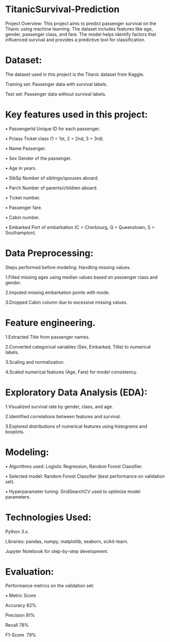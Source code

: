 #     TitanicSurvival-Prediction
Project Overview:
This project aims to predict passenger survival on the Titanic using machine learning. The dataset includes features like age, gender, passenger class, and fare. The model helps identify factors that influenced survival and provides a predictive tool for classification.

#  Dataset:
The dataset used in this project is the Titanic dataset from Kaggle.

Training set: Passenger data with survival labels.

Test set: Passenger data without survival labels.

#  Key features used in this project:
• PassengerId Unique ID for each passenger.

• Pclass Ticket class (1 = 1st, 2 = 2nd, 3 = 3rd).

• Name Passenger.

• Sex Gender of the passenger.

• Age in years.

• SibSp Number of siblings/spouses aboard.

• Parch Number of parents/children aboard.

• Ticket number.

• Passenger fare.

• Cabin number.

• Embarked Port of embarkation (C = Cherbourg, Q = Queenstown, S = Southampton).

#  Data Preprocessing:

Steps performed before modeling:
Handling missing values.

1.Filled missing ages using median values based on passenger class and gender.

2.Imputed missing embarkation points with mode.

3.Dropped Cabin column due to excessive missing values.


#  Feature engineering.
1.Extracted Title from passenger names.

2.Converted categorical variables (Sex, Embarked, Title) to numerical labels.

3.Scaling and normalization.

4.Scaled numerical features (Age, Fare) for model consistency.

#  Exploratory Data Analysis (EDA):

1.Visualized survival rate by gender, class, and age.

2.Identified correlations between features and survival.

3.Explored distributions of numerical features using histograms and boxplots.


#  Modeling:
• Algorithms used: Logistic Regression, Random Forest Classifier.

• Selected model: Random Forest Classifier (best performance on validation set).

• Hyperparameter tuning: GridSearchCV used to optimize model parameters.

#  Technologies Used:
Python 3.x.

Libraries: pandas, numpy, matplotlib, seaborn, scikit-learn.

Jupyter Notebook for step-by-step development.


#  Evaluation:
Performance metrics on the validation set:

• Metric    Score

Accuracy    82%

Precision   81%

Recall      78%

F1-Score    79%
